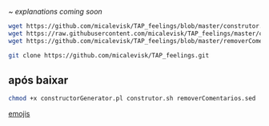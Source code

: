 *~ explanations coming soon*



```bash
wget https://github.com/micalevisk/TAP_feelings/blob/master/construtor.sh
wget https://raw.githubusercontent.com/micalevisk/TAP_feelings/master/constructorGenerator.pl
wget https://github.com/micalevisk/TAP_feelings/blob/master/removerComentarios.sed
```
```bash
git clone https://github.com/micalevisk/TAP_feelings.git
```

## após baixar
```bash
chmod +x constructorGenerator.pl construtor.sh removerComentarios.sed
```

[emojis](http://www.webpagefx.com/tools/emoji-cheat-sheet/)
